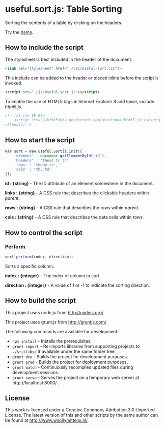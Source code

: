 # useful.sort.js: Table Sorting

Sorting the contents of a table by clicking on the headers.

Try the <a href="http://www.woollymittens.nl/useful/default.php?url=useful-sort">demo</a>.

## How to include the script

The stylesheet is best included in the header of the document.

```html
<link rel="stylesheet" href="./css/useful-sort.css"/>
```

This include can be added to the header or placed inline before the script is invoked.

```html
<script src="./js/useful-sort.js"></script>
```

To enable the use of HTML5 tags in Internet Explorer 8 and lower, include *html5.js*.

```html
<!--[if lte IE 9]>
	<script src="//html5shiv.googlecode.com/svn/trunk/html5.js"></script>
<![endif]-->
```

## How to start the script

```javascript
var sort = new useful.Sort().init({
	'element' : document.getElementById('id'),
	'headers' : 'thead tr th',
	'rows' : 'tbody tr',
	'cols' : 'th, td'
});
```

**id : {string}** - The ID attribute of an element somewhere in the document.

**links : {string}** - A CSS rule that describes the clickable headers within *parent*.

**rows : {string}** - A CSS rule that describes the rows within *parent*.

**cols : {string}** - A CSS rule that describes the data cells within *rows*.

## How to control the script

### Perform

```javascript
sort.perform(index, direction);
```

Sorts a specific column.

**index : {integer}** - The index of column to sort.

**direction : {integer}** - A value of 1 or -1 to indicate the sorting direction.

## How to build the script

This project uses node.js from http://nodejs.org/

This project uses grunt.js from http://gruntjs.com/

The following commands are available for development:
+ `npm install` - Installs the prerequisites.
+ `grunt import` - Re-imports libraries from supporting projects to `./src/libs/` if available under the same folder tree.
+ `grunt dev` - Builds the project for development purposes.
+ `grunt prod` - Builds the project for deployment purposes.
+ `grunt watch` - Continuously recompiles updated files during development sessions.
+ `grunt serve` - Serves the project on a temporary web server at http://localhost:8000/ .

## License

This work is licensed under a Creative Commons Attribution 3.0 Unported License. The latest version of this and other scripts by the same author can be found at http://www.woollymittens.nl/
